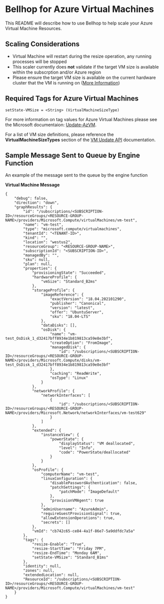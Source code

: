 # Bellhop for Azure Virtual Machines
This README will describe how to use Bellhop to help scale your Azure Virtual Machine Resources.

## Scaling Considerations
- Virtual Machine will restart during the resize operation, any running processes will be stopped
- This scaler currently does **not** validate if the target VM size is available within the subscrption and/or Azure region
- Please ensure the target VM size is available on the current hardware cluster that the VM is running on ([More Information](https://docs.microsoft.com/en-us/azure/virtual-machines/windows/resize-vm))

## Required Tags for Azure Virtual Machines
```
setState-VMSize = <String> (VirtualMachineSizeType)
```

For more information on tag values for Azure Virtual Machines please see the Microsoft documentaion: [Update-AzVM](https://docs.microsoft.com/en-us/powershell/module/az.compute/update-azvm?view=azps-5.6.0).

For a list of VM size definitions, please reference the **VirtualMachineSizeTypes** section of the [VM Update API](https://docs.microsoft.com/en-us/rest/api/compute/virtualmachines/update#definitions) documentation.


## Sample Message Sent to Queue by Engine Function
An example of the message sent to the queue by the engine function 

**Virtual Machine Message**
```
{
    "debug": false,
    "direction": "down",
    "graphResults": {
        "id": "/subscriptions/<SUBSCRIPTION-ID>/resourceGroups/<RESOURCE-GROUP-NAME>/providers/Microsoft.Compute/virtualMachines/vm-test",
        "name": "vm-test",
        "type": "microsoft.compute/virtualmachines",
        "tenantId": "<TENANT-ID>",
        "kind": "",
        "location": "westus2",
        "resourceGroup": "<RESOURCE-GROUP-NAME>",
        "subscriptionId": "<SUBSCRIPTION-ID>",
        "managedBy": "",
        "sku": null,
        "plan": null,
        "properties": {
            "provisioningState": "Succeeded",
            "hardwareProfile": {
                "vmSize": "Standard_B2ms"
            },
            "storageProfile": {
                "imageReference": {
                    "exactVersion": "18.04.202101290",
                    "publisher": "Canonical",
                    "version": "latest",
                    "offer": "UbuntuServer",
                    "sku": "18.04-LTS"
                },
                "dataDisks": [],
                "osDisk": {
                    "name": "vm-test_OsDisk_1_d32417bff8934e1b819813ca59e8e3bf",
                    "createOption": "FromImage",
                    "managedDisk": {
                        "id": "/subscriptions/<SUBSCRIPTION-ID>/resourceGroups/<RESOURCE-GROUP-NAME>/providers/Microsoft.Compute/disks/vm-test_OsDisk_1_d32417bff8934e1b819813ca59e8e3bf"
                    },
                    "caching": "ReadWrite",
                    "osType": "Linux"
                }
            },
            "networkProfile": {
                "networkInterfaces": [
                    {
                        "id": "/subscriptions/<SUBSCRIPTION-ID>/resourceGroups/<RESOURCE-GROUP-NAME>/providers/Microsoft.Network/networkInterfaces/vm-test629"
                    }
                ]
            },
            "extended": {
                "instanceView": {
                    "powerState": {
                        "displayStatus": "VM deallocated",
                        "level": "Info",
                        "code": "PowerState/deallocated"
                    }
                }
            },
            "osProfile": {
                "computerName": "vm-test",
                "linuxConfiguration": {
                    "disablePasswordAuthentication": false,
                    "patchSettings": {
                        "patchMode": "ImageDefault"
                    },
                    "provisionVMAgent": true
                },
                "adminUsername": "AzureAdmin",
                "requireGuestProvisionSignal": true,
                "allowExtensionOperations": true,
                "secrets": []
            },
            "vmId": "cb742c65-ce84-4a1f-86e7-5a9ddfdc7a5a"
        },
        "tags": {
            "resize-Enable": "True",
            "resize-StartTime": "Friday 7PM",
            "resize-EndTime": "Monday 6AM",
            "setState-VMSize": "Standard_B1ms"
        },
        "identity": null,
        "zones": null,
        "extendedLocation": null,
        "ResourceId": "/subscriptions/<SUBSCRIPTION-ID>/resourceGroups/<RESOURCE-GROUP-NAME>/providers/Microsoft.Compute/virtualMachines/vm-test"
    }
}
```
